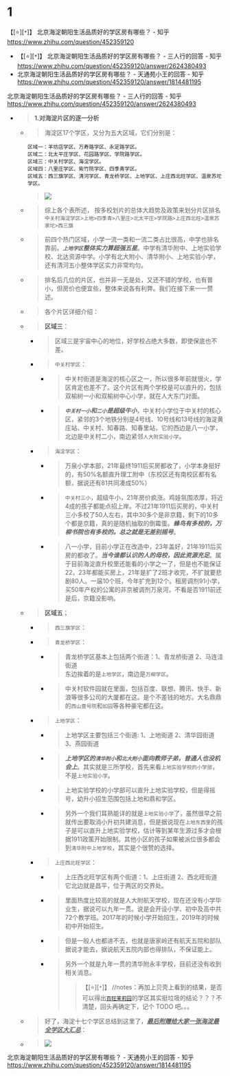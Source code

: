 
# 1

【[:star:][`*`]】 北京海淀朝阳生活品质好的学区房有哪些？ - 知乎 https://www.zhihu.com/question/452359120
- 【[:star:][`*`]】 北京海淀朝阳生活品质好的学区房有哪些？ - 三人行的回答 - 知乎 https://www.zhihu.com/question/452359120/answer/2624380493
- 北京海淀朝阳生活品质好的学区房有哪些？ - 天通苑小王的回答 - 知乎 https://www.zhihu.com/question/452359120/answer/1814481195

北京海淀朝阳生活品质好的学区房有哪些？ - 三人行的回答 - 知乎 https://www.zhihu.com/question/452359120/answer/2624380493
- > **1.对海淀片区的逐一分析**
  * > 海淀区17个学区，又分为五大区域，它们分别是：
    ```console
    区域一：羊坊店学区、万寿路学区、永定路学区。
    区域二：北太平庄学区、花园路学区、学院路学区。
    区域三：中关村学区、海淀学区。
    区域四：八里庄学区、紫竹院学区、四季青学区。
    区域五：西三旗学区、清河学区、青龙桥学区、上地学区、上庄西北旺学区、温泉苏坨学区。
    ```
    > ![](https://pic1.zhimg.com/80/v2-2d4801072e362205e449392a28d24372_1440w.webp)
  * > 综上各个表所述， 按多校划片的总体大趋势及政策来划分片区排名 <br> `中关村海淀学区>上地>四季青>八里庄>北太平庄>学院路>上庄西北旺>温泉苏家坨>西三旗`
  * > 前四个热门区域，小学一流一类和一流二类占比很高，中学也排名靠前。***`上地学区`整体实力算超强五星***。中学有清华附中、上地实验学校、北达资源中学。小学有北大附小、清华附小、上地实验小学，还有清河五小整体学区实力非常均匀。
  * > 排名后几位的片区，也并非一无是处，又还不错的学校，也有普小，但房价也便宜些，整体来说各有利弊。我们在接下来一一赘述。
  * > 各个片区详细介绍：
  * > **区域三**：
    + > 区域三是宇宙中心的地位，好学校占绝大多数，即使保底也不差。
    + > `中关村学区`：
      - > 中关村街道是海淀的核心区之一，所以很多年前就很火，学区肯定也差不了。这个片区有两个学校是可以直升的，包括双榆树一小和双榆树中心小学，就在人大东门对面。
      - > ***`中关村一小`和`二小`是超级牛小***，中关村小学位于中关村的核心区，紧邻的3个地铁分别是4号线、10号线和13号线的海淀黄庄站、中关村、知春路、知春里站，它的西边是八一小学，北边是中关村二小，南边紧邻`人大附实验小学`。
    + > `海淀学区`：
      - > 万泉小学本部，21年最终1911后买房都收了，小学本身挺好的，有50%名额直升理工附中（东校区还有南校区都有名额，据说还有81共同凑成50%）
      - > `中关村三小`，超级牛小，21年房价疯涨。鸡娃氛围浓厚，将近4成的孩子都能点招上岸。不过21年1911后买房的，中关村三小多校了50人左右，其中30多个是非京籍，剩下的10多个都是京籍，真的是随机抽取的倒霉蛋。***蜂鸟有多校的，万柳书院也有多校的。总之就是无差别摇号***。
      - > 八一小学，目前小学正在改造中，23年盖好，21年1911后买房的都收了。***当今谁都认识的人的母校，因此资源充足***。属于目前海淀直升校里还能看的小学之一了，但是也不能保证22，23年都能买房上，21年是扩了2班才收完，不扩就要悲剧80人。一届10个班，今年扩充到12个。租房调剂91小学，买50年产权的公寓的非京被调剂万泉河，不看是否1911前还是后，京籍没影响。
  * > **区域五**；
    + > `西三旗学区`：
    + > `青龙桥学区`：
      - > 青龙桥学区基本上包括两个街道：1、青龙桥街道 2、马连洼街道 <br> 东边挨着的是`上地学区`，南边是`万柳学区`。
      - > 中关村软件园就在里面，包括百度、联想、腾讯、快手、新浪等很多公司的大厦都在这。是个不差钱的地方。大名鼎鼎的`西山壹号院`和`如园`等各种豪宅都在这。
    + > `上地学区`：
      - > 上地学区主要包括三个街道: 1、上地街道 2、清华园街道 3、燕园街道
      - > ***上地学区的`清华附小`和`北大附小`面向教师子弟，普通人也没机会上***。其实就是三所学校，首先来看`上地实验学校的小学部`，不是`上地实验小学`。
      - > 上地实验学校的小学部可以直升上地实验学校，但是得摇号，幼升小招生范围包括上地和鼎和学区。
      - > 另外一个我们耳熟能详的就是`上地实验小学`了，虽然很早之前就传出要取消小升初共建消息，但是据说现在`上地东西里`的孩子是可以直升上地实验学校，估计等到某年生源过多才会根据1911政策开始限制。其他小区的孩子如果被派位很多都会到`清华附中上地学校`，其实是个很赞的选择。
    + > `上庄西北旺学区`：
      - > 上庄西北旺学区有两个街道：1、上庄街道 2、西北旺街道 <br> 它北边就是昌平，位于两区的交界处。
      - > 里面热度比较高的就是人大附航天学校，现在还没有小学毕业生，据说可以九年一贯。说是会开设小学、初中及高中共72个教学班。2017年的时候小学开始招生，2019年的时候初中开始招生。
      - > 但是一般人也都进不去，也就是唐家岭还有航天五院和部队据说才能去，据说航天五院内部也得排队，不保证能上。
      - > 另外一个就是九年一贯的清华附永丰学校，目前还没有收到相关消息。
        >> 【[:star:][`*`]】 //notes：再加上贝壳上看到的结果，是否可以得出[`百旺茉莉园`](https://bj.ke.com/xiaoqu/1111027376153/)的学区其实挺垃圾的结论？？？不清楚，回头再确定下，记个 TODO 吧。。。
  * > 好了，海淀十七个学区总结到这里了，***<ins>最后附赠给大家一张海淀最全学区大汇总</ins>***：
  * > ![](https://pica.zhimg.com/80/v2-28498794b52d99de5bb7b69e7caa4dcb_1440w.webp)

北京海淀朝阳生活品质好的学区房有哪些？ - 天通苑小王的回答 - 知乎 https://www.zhihu.com/question/452359120/answer/1814481195
